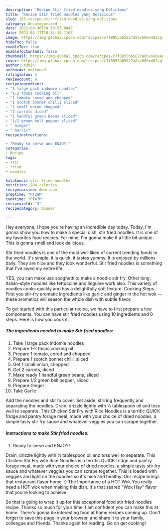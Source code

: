 ```yaml
---
description: "Recipe Stir fried noodles yang Delicious"
title: "Recipe Stir fried noodles yang Delicious"
slug: 165-recipe-stir-fried-noodles-yang-delicious
category: Uncategorized
date: 2022-09-30T20:19:53.884Z
date: 2023-04-17T18:34:19.116Z
image: https://img-global.cpcdn.com/recipes/c7f8955b65827a8b/680x482cq70/stir-fried-noodles-recipe-main-photo.jpg
hideToc: false
enableToc: true
enableTocContent: false
thumbnail: https://img-global.cpcdn.com/recipes/c7f8955b65827a8b/680x482cq70/stir-fried-noodles-recipe-main-photo.jpg
cover: https://img-global.cpcdn.com/recipes/c7f8955b65827a8b/680x482cq70/stir-fried-noodles-recipe-main-photo.jpg
author: Admin
authorAv: notfound
ratingvalue: 5
reviewcount: 9
recipeingredient:
- "1 large pack indomie noodles"
- "1-2 tbsps cooking oil"
- "1 tomato cored and chopped"
- "1 scotch bonnet chilli sliced"
- "1 small onion chopped"
- "2 carrots diced"
- "1 handful green beans sliced"
- "1/2 green bell pepper sliced"
- " Ginger"
- " Garlic"
recipeinstructions:

- "Ready to serve and ENJOY!"
categories:
- Recipe
tags:
- stir
- fried
- noodles

katakunci: stir fried noodles 
nutrition: 204 calories
recipecuisine: American
preptime: "PT26M"
cooktime: "PT47M"
recipeyield: "3"
recipecategory: Dinner

---
```



Hey everyone, I hope you're having an incredible day today. Today, I'm gonna show you how to make a special dish, stir fried noodles. It is one of my favorites food recipes. For mine, I'm gonna make it a little bit unique. This is gonna smell and look delicious.

Stir fried noodles is one of the most well liked of current trending foods in the world. It's simple, it is quick, it tastes yummy. It is enjoyed by millions daily. They are nice and they look wonderful. Stir fried noodles is something that I've loved my entire life.

YES, you can make use spaghetti to make a noodle stir fry. Other long, Italian-style noodles like fettuccine and linguine work also. This variety of noodles cooks quickly and has a delightfully soft texture. Cooking Steps First you stir-fry aromatic ingredients like garlic and ginger in the hot wok — these aromatics will season the whole dish with subtle flavor.


To get started with this particular recipe, we have to first prepare a few components. You can have stir fried noodles using 10 ingredients and 0 steps. Here is how you cook it.

<!--inarticleads1-->

##### The ingredients needed to make Stir fried noodles:

1. Take 1 large pack indomie noodles
1. Prepare 1-2 tbsps cooking oil
1. Prepare 1 tomato, cored and chopped
1. Prepare 1 scotch bonnet chilli, sliced
1. Get 1 small onion, chopped
1. Get 2 carrots, diced
1. Make ready 1 handful green beans, sliced
1. Prepare 1/2 green bell pepper, sliced
1. Prepare  Ginger
1. Take  Garlic


Add the noodles and stir to cover. Set aside, stirring frequently and separating the noodles. Drain, drizzle lightly with ½ tablespoon oil and toss well to separate. This Chicken Stir Fry with Rice Noodles is a terrific QUICK fridge and pantry forage meal, made with your choice of dried noodles, a simple tasty stir fry sauce and whatever veggies you can scrape together. 

<!--inarticleads2-->

##### Instructions to make Stir fried noodles:


1. Ready to serve and ENJOY!

Drain, drizzle lightly with ½ tablespoon oil and toss well to separate. This Chicken Stir Fry with Rice Noodles is a terrific QUICK fridge and pantry forage meal, made with your choice of dried noodles, a simple tasty stir fry sauce and whatever veggies you can scrape together. This is loaded with veggies and light on the noodles so it&#39;s nice and healthy. Our recipe brings that restaurant flavor home. :) The Importance of a HOT Wok You really need a HOT wok when making this dish. It&#39;s that seared &#34;Wok Hay&#34; flavor that you&#39;re looking to achieve. 

So that is going to wrap it up for this exceptional food stir fried noodles recipe. Thanks so much for your time. I am confident you can make this at home. There's gonna be interesting food at home recipes coming up. Don't forget to save this page in your browser, and share it to your family, colleague and friends. Thanks again for reading. Go on get cooking!
